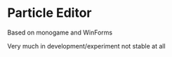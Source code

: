 # Particle Editor

Based on monogame and WinForms

Very much in development/experiment not stable at all
